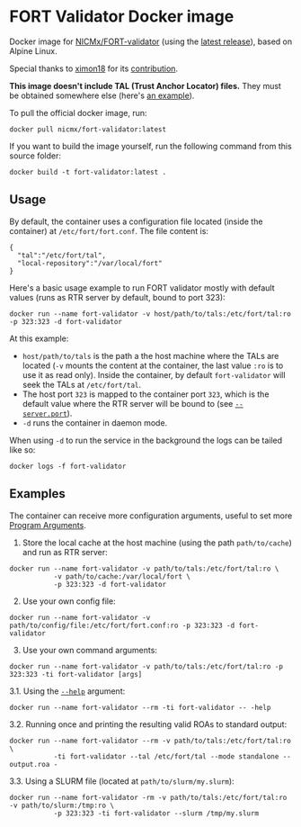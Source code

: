 # FORT Validator Docker image

Docker image for [NICMx/FORT-validator](https://github.com/NICMx/FORT-validator) (using the [latest release](https://github.com/NICMx/FORT-validator/releases/latest)), based on Alpine Linux.

Special thanks to [ximon18](https://github.com/ximon18) for its [contribution](https://github.com/NICMx/FORT-validator/issues/17).

**This image doesn't include TAL (Trust Anchor Locator) files.** They must be obtained somewhere else (here's [an example](https://github.com/NICMx/FORT-validator/tree/master/examples/tal)).

To pull the official docker image, run:

```
docker pull nicmx/fort-validator:latest
```

If you want to build the image yourself, run the following command from this source folder:

```
docker build -t fort-validator:latest .
```

## Usage

By default, the container uses a configuration file located (inside the container) at `/etc/fort/fort.conf`. The file content is:

```
{
  "tal":"/etc/fort/tal",
  "local-repository":"/var/local/fort"
}
```

Here's a basic usage example to run FORT validator mostly with default values (runs as RTR server by default, bound to port 323):

```
docker run --name fort-validator -v host/path/to/tals:/etc/fort/tal:ro -p 323:323 -d fort-validator
```

At this example:
- `host/path/to/tals` is the path a the host machine where the TALs are located (`-v` mounts the content at the container, the last value `:ro` is to use it as read only). Inside the container, by default `fort-validator` will seek the TALs at `/etc/fort/tal`.
- The host port `323` is mapped to the container port `323`, which is the default value where the RTR server will be bound to (see [`--server.port`](https://nicmx.github.io/FORT-validator/usage.html#--serverport)).
- `-d` runs the container in daemon mode.

When using `-d` to run the service in the background the logs can be tailed like so:

```
docker logs -f fort-validator
```

## Examples

The container can receive more configuration arguments, useful to set more [Program Arguments](https://nicmx.github.io/FORT-validator/usage.html).

1. Store the local cache at the host machine (using the path `path/to/cache`) and run as RTR server:

```
docker run --name fort-validator -v path/to/tals:/etc/fort/tal:ro \
           -v path/to/cache:/var/local/fort \
           -p 323:323 -d fort-validator
```

2. Use your own config file:

```
docker run --name fort-validator -v path/to/config/file:/etc/fort/fort.conf:ro -p 323:323 -d fort-validator
```

3. Use your own command arguments:

```
docker run --name fort-validator -v path/to/tals:/etc/fort/tal:ro -p 323:323 -ti fort-validator [args]
```

3.1. Using the [`--help`](https://nicmx.github.io/FORT-validator/usage.html#--help) argument:

```
docker run --name fort-validator --rm -ti fort-validator -- -help
```

3.2. Running once and printing the resulting valid ROAs to standard output:

```
docker run --name fort-validator --rm -v path/to/tals:/etc/fort/tal:ro \
           -ti fort-validator --tal /etc/fort/tal --mode standalone --output.roa -
```

3.3. Using a SLURM file (located at `path/to/slurm/my.slurm`):

```
docker run --name fort-validator -rm -v path/to/tals:/etc/fort/tal:ro -v path/to/slurm:/tmp:ro \
           -p 323:323 -ti fort-validator --slurm /tmp/my.slurm
```
